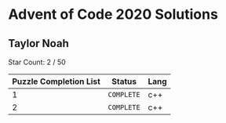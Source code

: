 # Advent of Code 2020 Solutions 

## Taylor Noah

Star Count: 2 / 50  
      
| Puzzle Completion List   | Status | Lang |  
| --- | --- | --- |  
1 | `COMPLETE`  | c++ |  
2 | `COMPLETE`  | c++ |  
